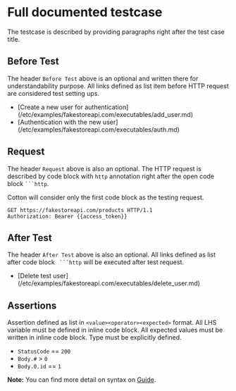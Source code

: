 # Full documented testcase

The testcase is described by providing paragraphs right after the test case title.

## Before Test

The header `Before Test` above is an optional and written there for understandability purpose. All links defined as list item before HTTP request are considered test setting ups.

* [Create a new user for authentication](<rootDir>/etc/examples/fakestoreapi.com/executables/add_user.md)
* [Authentication with the new user](<rootDir>/etc/examples/fakestoreapi.com/executables/auth.md)

## Request

The header `Request` above is also an optional. The HTTP request is described by code block with `http` annotation right after the open code block ` ```http `.

Cotton will consider only the first code block as the testing request.

```http
GET https://fakestoreapi.com/products HTTP/1.1
Authorization: Bearer {{access_token}}
```

## After Test

The header `After Test` above is also an optional. All links defined as list after code block ` ```http` will be executed after test request.

* [Delete test user](<rootDir>/etc/examples/fakestoreapi.com/executables/delete_user.md)

## Assertions

Assertion defined as list in `<value><operator><expected>` format. All LHS variable must be defined in inline code block. All expected values must be written in inline code block. Type must be explicitly defined.

* `StatusCode` == `200`
* `Body.#` > `0`
* `Body.0.id` == `1`

**Note:** You can find more detail on syntax on [Guide](https://chonla.github.io/cotton).